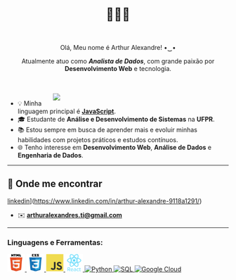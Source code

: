 <h1 align="center">👨🏻‍💻</h1>
<br>
<p align="center">Olá, Meu nome é Arthur Alexandre! •‿•</p>
<p align="center">Atualmente atuo como <b><i>Analista de Dados</i></b>, com grande paixão por <b>Desenvolvimento Web</b> e tecnologia.</p>
<br><br>
<img src="https://i.imgur.com/JLRMKTS.gif" align="right" width="400px" />

- 💡 Minha linguagem principal é [**JavaScript**](https://developer.mozilla.org/en-US/docs/Web/JavaScript).
- 🎓 Estudante de **Análise e Desenvolvimento de Sistemas** na **UFPR**.
- 📚 Estou sempre em busca de aprender mais e evoluir minhas habilidades com projetos práticos e estudos contínuos.
- 🌐 Tenho interesse em **Desenvolvimento Web**, **Análise de Dados** e **Engenharia de Dados**.

---

## 🔗 Onde me encontrar
[linkedin](https://img.shields.io/badge/linkedin-0A66C2?style=for-the-badge&logo=linkedin&logoColor=white)](https://www.linkedin.com/in/arthur-alexandre-9118a1291/)
- ✉️ **arthuralexandres.ti@gmail.com**

---

<h3>Linguagens e Ferramentas:</h3>
<p>
  <a href="https://www.w3.org/html/" target="_blank" rel="noreferrer">
    <img src="https://raw.githubusercontent.com/devicons/devicon/master/icons/html5/html5-original-wordmark.svg" alt="HTML5" width="40" height="40"/>
  </a>
  <a href="https://developer.mozilla.org/en-US/docs/Web/CSS" target="_blank" rel="noreferrer">
    <img src="https://raw.githubusercontent.com/devicons/devicon/master/icons/css3/css3-original-wordmark.svg" alt="CSS3" width="40" height="40"/>
  </a>
  <a href="https://developer.mozilla.org/en-US/docs/Web/JavaScript" target="_blank" rel="noreferrer">
    <img src="https://raw.githubusercontent.com/devicons/devicon/master/icons/javascript/javascript-original.svg" alt="JavaScript" width="40" height="40"/>
  </a>
  <a href="https://reactjs.org/" target="_blank" rel="noreferrer">
    <img src="https://raw.githubusercontent.com/devicons/devicon/master/icons/react/react-original-wordmark.svg" alt="React" width="40" height="40"/>
  </a>
    <a href="https://www.python.org/" target="_blank" rel="noreferrer">
    <img src="https://cdn.jsdelivr.net/gh/devicons/devicon@latest/icons/python/python-original.svg" alt="Python" width="40" height="40"/>
    <a href="https://developer.mozilla.org/en-US/docs/Glossary/SQL" target="_blank" rel="noreferrer">
    <img src="https://cdn.jsdelivr.net/gh/devicons/devicon@latest/icons/azuresqldatabase/azuresqldatabase-original.svg" alt="SQL" width="40" height="40"/>
    <a href="https://cloud.google.com/" target="_blank" rel="noreferrer">
    <img src="https://cdn.jsdelivr.net/gh/devicons/devicon@latest/icons/googlecloud/googlecloud-original.svg" alt="Google Cloud" width="40" height="40"/>
  </a>
</p>

